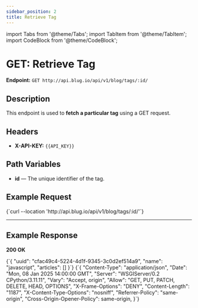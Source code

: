 ```yaml
---
sidebar_position: 2
title: Retrieve Tag
---
```


import Tabs from '@theme/Tabs';
import TabItem from '@theme/TabItem';
import CodeBlock from '@theme/CodeBlock';

# GET: Retrieve Tag

**Endpoint:**
`GET http://api.blug.io/api/v1/blog/tags/:id/`

## Description

This endpoint is used to **fetch a particular tag** using a GET request.

## Headers

- **X-API-KEY:** `{{API_KEY}}`

## Path Variables

- **id** — The unique identifier of the tag.

## Example Request

<Tabs>
  <TabItem value="curl" label="cURL" default>
    <CodeBlock language="bash">
      {`curl --location 'http://api.blug.io/api/v1/blog/tags/:id/'`}
    </CodeBlock>
  </TabItem>
</Tabs>

---

## Example Response

**200 OK**

<Tabs>
  <TabItem value="body" label="Body" default>
    <CodeBlock language="json">
      {`{
    "uuid": "cfac49c4-5224-4d1f-9345-3c0d2ef514a9",
    "name": "javascript",
    "articles": []
}`}
    </CodeBlock>
  </TabItem>

  <TabItem value="headers" label="Headers">
    <CodeBlock language="json">
      {`{
    "Content-Type": "application/json",
    "Date": "Mon, 08 Jan 2025 14:00:00 GMT",
    "Server": "WSGIServer/0.2 CPython/3.11.11",
    "Vary": "Accept, origin",
    "Allow": "GET, PUT, PATCH, DELETE, HEAD, OPTIONS",
    "X-Frame-Options": "DENY",
    "Content-Length": "1187",
    "X-Content-Type-Options": "nosniff",
    "Referrer-Policy": "same-origin",
    "Cross-Origin-Opener-Policy": same-origin,
}`}
    </CodeBlock>
  </TabItem>
</Tabs>
